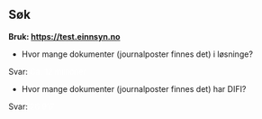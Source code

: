 ## Søk
**Bruk: https://test.einnsyn.no**

 - Hvor mange dokumenter (journalposter finnes det) i løsninge?
 
 Svar: <span style="color:white">Ca. 12 millioner</span>


 - Hvor mange dokumenter (journalposter finnes det) har DIFI?
 
 Svar: <span style="color:white">26 917</span>
